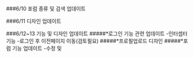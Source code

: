###6/10 포럼 종류 및 검색 업데이트

###6/11 디자인 업데이트

###6/12~13 기능 및 디자인 업데이트 
#####*로그인 기능 관련 업데이트
-인터셉터 기능
-로그인 후 이전페이지 이동(검토필요)
#####*프로필업로드 디자인
#####*포럼 기능 업데이트
-수정 및 
